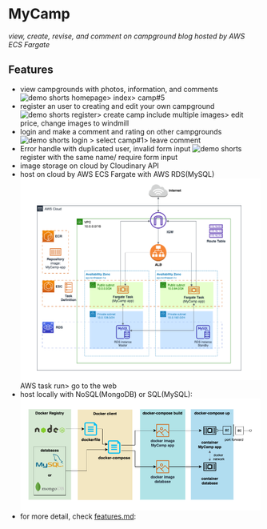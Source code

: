 # MyCamp
*view, create, revise, and comment on campground blog hosted by AWS ECS Fargate*
## Features
- view campgrounds with photos, information, and comments
  ![demo shorts]() homepage> index> camp#5
- register an user to creating and edit your own campground 
  ![demo shorts]() register> create camp include multiple images> edit price, change images to windmill
- login and make a comment and rating on other campgrounds 
  ![demo shorts]() login > select camp#1> leave comment
- Error handle with duplicated user, invalid form input
  ![demo shorts]() register with the same name/ require form input
- image storage on cloud by Cloudinary API
- host on cloud by AWS ECS Fargate with AWS RDS(MySQL)
  ![AWS diagram](docs/AWS-diagram.png) AWS task run> go to the web
- host locally with NoSQL(MongoDB) or SQL(MySQL):
  ![docker diagram](docs/docker-diagram.png)
- for more detail, check [features.md](./docs/features.md):

